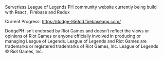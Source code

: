 
Serverless League of Legends PH community website currently being build with React , Firebase and Redux

Current Progress: https://dodge-950cd.firebaseapp.com/

DodgePH isn’t endorsed by Riot Games and doesn’t reflect the views or opinions of Riot Games or anyone officially involved in producing or managing League of Legends. League of Legends and Riot Games are trademarks or registered trademarks of Riot Games, Inc. League of Legends © Riot Games, Inc.